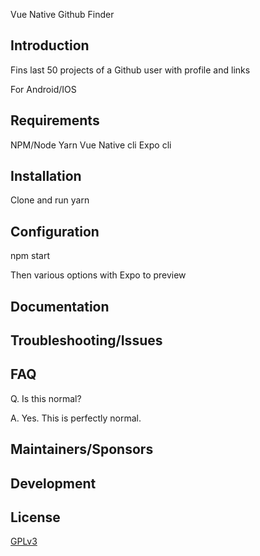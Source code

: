Vue Native Github Finder

## Introduction

Fins last 50 projects of a Github user  with profile and links

For Android/IOS

## Requirements

NPM/Node
 Yarn
Vue Native cli
Expo cli

## Installation

Clone and run yarn

## Configuration

npm start

Then various options with Expo to preview

## Documentation



## Troubleshooting/Issues



## FAQ

Q. Is this normal?

A. Yes. This is perfectly normal.

## Maintainers/Sponsors





## Development



## License

[GPLv3](http://www.gnu.org/licenses/gpl-3.0.txt)
